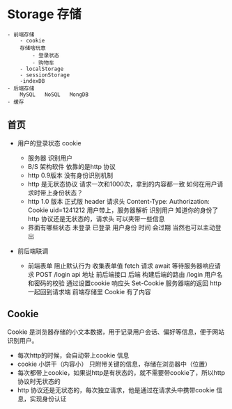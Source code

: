 # Storage 存储
    - 前端存储
        - cookie
        存储啥玩意  
            - 登录状态
            - 购物车    
        - localStorage
        - sessionStorage
        -indexDB
    - 后端存储
        MySQL   NoSQL   MongDB
    - 缓存

## 首页
- 用户的登录状态
    cookie 
    - 服务器 识别用户 
    - B/S 架构软件 依靠的是http 协议
    - http 0.9版本 没有身份识别机制 
    - http 是无状态协议
        请求一次和1000次，拿到的内容都一致
        如何在用户请求时带上身份状态？
    - http 1.0 版本 正式版 
        header 请求头
        Content-Type:
        Authorization:
        Cookie uid=1241212
        用户带上，服务器解析 识别用户 知道你的身份了
        http 协议还是无状态的，请求头 可以夹带一些信息
    - 界面有哪些状态 
        未登录 已登录 用户身份  时间 会过期  当然也可以主动登出
        
- 前后端联调
    - 前端表单
        阻止默认行为
        收集表单值
        fetch 请求 await 等待服务器响应请求 
        POST /login api 地址  前后端接口
        后端
        构建后端的路由 /login
        用户名和密码的校验
        通过设置cookie  响应头 Set-Cookie
        服务器端的返回 http 一起回到请求端
        前端存储里 Cookie 有了内容

## Cookie
Cookie 是浏览器存储的小文本数据，用于记录用户会话、偏好等信息，便于网站识别用户。
- 每次http的时候，会自动带上cookie 信息
- cookie 小饼干（内容小） 只附带关键的信息，存储在浏览器中（位置）
- 每次都带上cookie，如果说http是有状态的，就不需要带cookie了，所以http协议时无状态的
- http 协议还是无状态的，每次独立请求，他是通过在请求头中携带cookie 信息，实现身份认证

